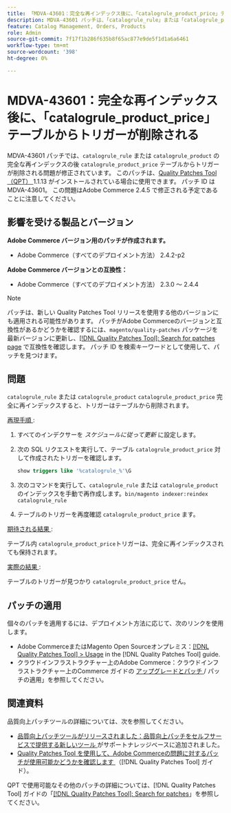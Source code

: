 ```yaml
---
title: 「MDVA-43601：完全な再インデックス後に、「catalogrule_product_price」テーブルからトリガーが削除される」
description: MDVA-43601 パッチは、「catalogrule_rule」または「catalogrule_product」の完全な再インデックスの後に「catalogrule_product_price」テーブルからトリガーが削除される問題を修正します。 このパッチは、[Quality Patches Tool （QPT） ] （https://experienceleague.adobe.com/ja/docs/commerce-knowledge-base/kb/announcements/commerce-announcements/magento-quality-patches-released-new-tool-to-self-serve-quality-patches） 1.1.13 がインストールされている場合に利用できます。 パッチ ID は MDVA-43601。 この問題はAdobe Commerce 2.4.5 で修正される予定であることに注意してください。
feature: Catalog Management, Orders, Products
role: Admin
source-git-commit: 7f17f1b286f635b8f65ac877e9de5f1d1a6a6461
workflow-type: tm+mt
source-wordcount: '398'
ht-degree: 0%

---
```


# MDVA-43601：完全な再インデックス後に、「catalogrule_product_price」テーブルからトリガーが削除される

MDVA-43601 パッチでは、`catalogrule_rule` または `catalogrule_product` の完全な再インデックスの後 `catalogrule_product_price` テーブルからトリガーが削除される問題が修正されています。 このパッチは、[Quality Patches Tool （QPT） ](https://experienceleague.adobe.com/ja/docs/commerce-knowledge-base/kb/announcements/commerce-announcements/magento-quality-patches-released-new-tool-to-self-serve-quality-patches)1.1.13 がインストールされている場合に使用できます。 パッチ ID は MDVA-43601。 この問題はAdobe Commerce 2.4.5 で修正される予定であることに注意してください。

## 影響を受ける製品とバージョン

**Adobe Commerce バージョン用のパッチが作成されます。**

* Adobe Commerce（すべてのデプロイメント方法） 2.4.2-p2

**Adobe Commerce バージョンとの互換性：**

* Adobe Commerce（すべてのデプロイメント方法） 2.3.0 ～ 2.4.4

>[!NOTE]
>
>パッチは、新しい Quality Patches Tool リリースを使用する他のバージョンにも適用される可能性があります。 パッチがAdobe Commerceのバージョンと互換性があるかどうかを確認するには、`magento/quality-patches` パッケージを最新バージョンに更新し、[[!DNL Quality Patches Tool]: Search for patches page](https://experienceleague.adobe.com/ja/docs/commerce-knowledge-base/kb/announcements/commerce-announcements/magento-quality-patches-released-new-tool-to-self-serve-quality-patches) で互換性を確認します。 パッチ ID を検索キーワードとして使用して、パッチを見つけます。

## 問題

`catalogrule_rule` または `catalogrule_product` `catalogrule_product_price` 完全に再インデックスすると、トリガーはテーブルから削除されます。

<u> 再現手順 </u>:

1. すべてのインデクサーを *スケジュールに従って更新* に設定します。
1. 次の SQL リクエストを実行して、テーブル `catalogrule_product_price` 対して作成されたトリガーを確認します。

   ```sql
   show triggers like '%catalogrule_%'\G
   ```

1. 次のコマンドを実行して、`catalogrule_rule` または `catalogrule_product` のインデックスを手動で再作成します。`bin/magento indexer:reindex catalogrule_rule`
1. テーブルのトリガーを再度確認 `catalogrule_product_price` ます。

<u> 期待される結果 </u>:

テーブル内 `catalogrule_product_price`トリガーは、完全に再インデックスされても保持されます。

<u> 実際の結果 </u>:

テーブルのトリガーが見つかり `catalogrule_product_price` せん。

## パッチの適用

個々のパッチを適用するには、デプロイメント方法に応じて、次のリンクを使用します。

* Adobe CommerceまたはMagento Open Sourceオンプレミス：[[!DNL Quality Patches Tool] > Usage](/help/tools/quality-patches-tool/usage.md) in the [!DNL Quality Patches Tool] guide.
* クラウドインフラストラクチャー上のAdobe Commerce：クラウドインフラストラクチャー上のCommerce ガイドの [ アップグレードとパッチ ](https://experienceleague.adobe.com/docs/commerce-cloud-service/user-guide/develop/upgrade/apply-patches.html?lang=ja)/ パッチの適用」を参照してください。

## 関連資料

品質向上パッチツールの詳細については、次を参照してください。

* [ 品質向上パッチツールがリリースされました：品質向上パッチをセルフサービスで提供する新しいツール ](https://experienceleague.adobe.com/ja/docs/commerce-knowledge-base/kb/announcements/commerce-announcements/magento-quality-patches-released-new-tool-to-self-serve-quality-patches) がサポートナレッジベースに追加されました。
* [Quality Patches Tool を使用して、Adobe Commerceの問題に対するパッチが使用可能かどうかを確認します ](/help/tools/quality-patches-tool/patches-available-in-qpt/check-patch-for-magento-issue-with-magento-quality-patches.md) （[!DNL Quality Patches Tool] ガイド）。

QPT で使用可能なその他のパッチの詳細については、[!DNL Quality Patches Tool] ガイドの「[[!DNL Quality Patches Tool]: Search for patches](https://experienceleague.adobe.com/tools/commerce-quality-patches/index.html?lang=ja)」を参照してください。
